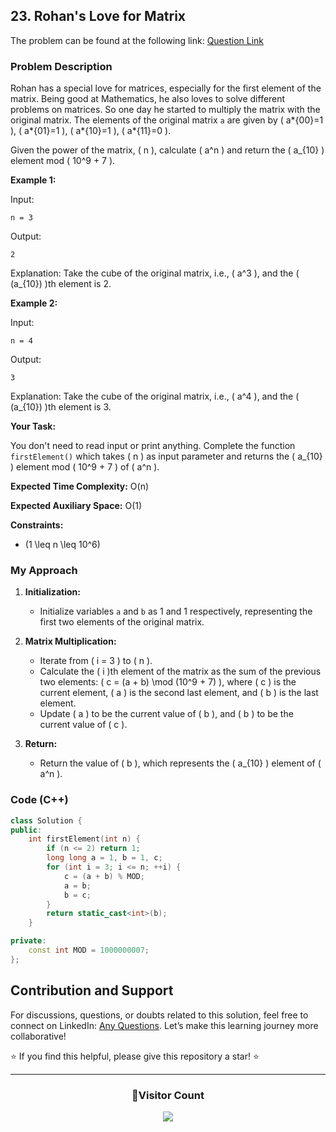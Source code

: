 ## 23. Rohan's Love for Matrix

The problem can be found at the following link: [Question Link](https://www.geeksforgeeks.org/problems/rohans-love-for-matrix4723/1)

### Problem Description

Rohan has a special love for matrices, especially for the first element of the matrix. Being good at Mathematics, he also loves to solve different problems on matrices. So one day he started to multiply the matrix with the original matrix. The elements of the original matrix `a` are given by \( a*{00}=1 \), \( a*{01}=1 \), \( a*{10}=1 \), \( a*{11}=0 \).

Given the power of the matrix, \( n \), calculate \( a^n \) and return the \( a\_{10} \) element mod \( 10^9 + 7 \).

**Example 1:**

Input:

```
n = 3
```

Output:

```
2
```

Explanation: Take the cube of the original matrix, i.e., \( a^3 \), and the \( (a\_{10}) \)th element is 2.

**Example 2:**

Input:

```
n = 4
```

Output:

```
3
```

Explanation: Take the cube of the original matrix, i.e., \( a^4 \), and the \( (a\_{10}) \)th element is 3.

**Your Task:**

You don't need to read input or print anything. Complete the function `firstElement()` which takes \( n \) as input parameter and returns the \( a\_{10} \) element mod \( 10^9 + 7 \) of \( a^n \).

**Expected Time Complexity:** O(n)

**Expected Auxiliary Space:** O(1)

**Constraints:**

- \(1 \leq n \leq 10^6\)

### My Approach

1. **Initialization:**

   - Initialize variables `a` and `b` as 1 and 1 respectively, representing the first two elements of the original matrix.

2. **Matrix Multiplication:**

   - Iterate from \( i = 3 \) to \( n \).
   - Calculate the \( i \)th element of the matrix as the sum of the previous two elements: \( c = (a + b) \mod (10^9 + 7) \), where \( c \) is the current element, \( a \) is the second last element, and \( b \) is the last element.
   - Update \( a \) to be the current value of \( b \), and \( b \) to be the current value of \( c \).

3. **Return:**
   - Return the value of \( b \), which represents the \( a\_{10} \) element of \( a^n \).

### Code (C++)

```cpp
class Solution {
public:
    int firstElement(int n) {
        if (n <= 2) return 1;
        long long a = 1, b = 1, c;
        for (int i = 3; i <= n; ++i) {
            c = (a + b) % MOD;
            a = b;
            b = c;
        }
        return static_cast<int>(b);
    }

private:
    const int MOD = 1000000007;
};
```

## Contribution and Support

For discussions, questions, or doubts related to this solution, feel free to connect on LinkedIn: [Any Questions](https://www.linkedin.com/in/patel-hetkumar-sandipbhai-8b110525a/). Let’s make this learning journey more collaborative!

⭐ If you find this helpful, please give this repository a star! ⭐

---

<div align="center">
  <h3><b>📍Visitor Count</b></h3>
</div>

<p align="center">
  <img src="https://visitor-badge.laobi.icu/badge?page_id=Hunterdii.GeeksforGeeks-POTD" />
</p>
